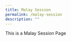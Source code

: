 ```yaml
---
title: Malay Session
permalink: /malay-session
description: ""
---
```

<p>This is  a Malay Session Page</p>